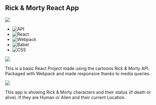 ## Rick & Morty React App

![](https://img.shields.io/badge/%E2%9A%99%EF%B8%8F-Tools-black)

- ![API](https://img.shields.io/badge/API-Rick%20%26%20Morty-lighgreen)
- ![React](https://img.shields.io/badge/-React-blue)
- ![Webpack](https://img.shields.io/badge/-Webpack-lightblue)
- ![Babel](https://img.shields.io/badge/-Babel-yellow)
- ![CSS](https://img.shields.io/badge/-CSS-darkblue)

![](https://img.shields.io/badge/%E2%9D%93-About-black)

This is a basic React Project made using the cartoons Rick & Morty API.
Packaged with Webpack and made responsive thanks to media queries.

![](https://img.shields.io/badge/What-Else-black)

This app is showing Rick & Morty characters and their status (if death or alive).
If they are Human or Alien and their current Location.
